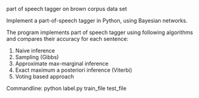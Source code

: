 part of speech tagger on brown corpus data set

Implement a part-of-speech tagger in Python, using Bayesian networks.

The program implements part of speech tagger using following algorithms
and compares their accuracy for each sentence: 
1. Naive inference 
2. Sampling (Gibbs)
3. Approximate max-marginal inference
4. Exact maximum a posteriori inference (Viterbi)
5. Voting based approach

Commandline: python label.py train_file test_file

